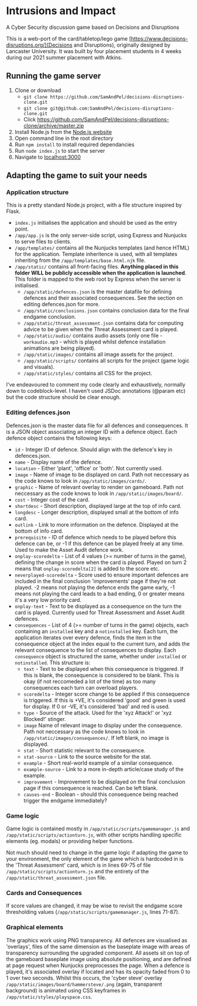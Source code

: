 # Intrusions and Impact
A Cyber Security discussion game based on Decisions and Disruptions

This is a web-port of the card/tabletop/lego game [https://www.decisions-disruptions.org/](Decisions and Disruptions), originally designed by Lancaster University. It was built by four placement students in 4 weeks during our 2021 summer placement with Atkins.

## Running the game server
1. Clone or download
   * `git clone https://github.com/SamAndPel/decisions-disruptions-clone.git`
   * `git clone git@github.com:SamAndPel/decisions-disruptions-clone.git`
   * Click https://github.com/SamAndPel/decisions-disruptions-clone/archive/master.zip
1. Install Node.js from the [Node.js website](https://nodejs.org/en/)
1. Open command line in the root directory
1. Run `npm install` to install required dependancies
1. Run `node index.js` to start the server
1. Navigate to [localhost:3000](localhost:3000)

## Adapting the game to suit your needs
### Application structure
This is a pretty standard Node.js project, with a file structure inspired by Flask.
- `index.js` initialises the application and should be used as the entry point.
- `/app/app.js` is the only server-side script, using Express and Nunjucks to serve files to clients.
- `/app/templates/` contains all the Nunjucks templates (and hence HTML) for the application. Template inheritence is used, with all templates inheriting from the `/app/templates/base.html.njk` file.
- `/app/static/` contains all front-facing files. **Anything placed in this folder WILL be publicly accessible when the application is launched**. This folder is mapped to the web root by Express when the server is initialised.
  - `/app/static/defences.json` is the master datafile for defining defences and their associated consequences. See the section on editing defences.json for more.
  - `/app/static/conclusions.json` contains conclusion data for the final endgame conclusion.
  - `/app/static/threat_assessment.json` contains data for computing advice to be given when the Threat Assessment card is played.
  - `/app/static/audio/` contains audio assets (only one file - `workaudio.mp3` - which is played whilst defence installation animations are being played).
  - `/app/static/images/` contains all image assets for the project.
  - `/app/static/scripts/` contains all scripts for the project (game logic and visuals).
  - `/app/static/styles/` contains all CSS for the project.

I've endeavoured to comment my code clearly and exhaustively, normally down to codeblock-level. I haven't used JSDoc annotations (@param etc) but the code structure should be clear enough.

### Editing defences.json
Defences.json is the master data file for all defences and consequences. It is a JSON object associating an integer ID with a defence object. Each defence object contains the following keys:

- `id` - Integer ID of defence. Should align with the defence's key in defences.json.
- `name` - Display name of the defence.
- `location` - Either 'plant', 'office' or 'both'. Not currently used.
- `image` - Name of image to be displayed on card. Path not neccessary as the code knows to look in `/app/static/images/cards/`.
- `graphic` - Name of relevant overlay to render on gameboard. Path not neccessary as the code knows to look in `/app/static/images/board/`.
- `cost` - Integer cost of the card.
- `shortdesc` - Short description, displayed large at the top of info card.
- `longdesc` - Longer description, displayed small at the bottom of info card.
- `outlink` - Link to more information on the defence. Displayed at the bottom of info card.
- `prerequisite` - ID of defence which needs to be played before this defence can be, or -1 if this defence can be played freely at any time. Used to make the Asset Audit defence work.
- `onplay-scoredelta` - List of 4 values (>= number of turns in the game), defining the change in score when the card is played. Played on turn 2 means that `onplay-scoredelta[2]` is added to the score etc.
- `neverplayed-scoredelta` - Score used to ensure important defences are included in the final conclusion 'improvements' page if they're not played. -2 means not playing the defence ends the game early, -1 means not playing the card leads to a bad ending, 0 or greater means it's a very low priority card.
- `onplay-text` - Text to be displayed as a consequence on the turn the card is played. Currently used for Threat Assessment and Asset Audit defences.
- `consequences` - List of 4 (>= number of turns in the game) objects, each containing an `installed` key and a `notinstalled` key. Each turn, the application iterates over every defence, finds the item in the consequence object at the index equal to the current turn, and adds the relevant consequence to the list of consequences to display. Each `consequence` object is structured the same, whether under `installed` or `notinstalled`. This structure is:
  - `text` - Text to be displayed when this consequence is triggered. If this is blank, the consequence is considered to be blank. This is okay (if not reccomeded a lot of the time) as too many consequences each turn can overload players.
  - `scoredelta` - Integer score change to be applied if this consequence is triggered. If this is +VE, it's considered 'good' and green is used for display. If 0 or -VE, it's considered 'bad' and red is used. 
  - `type` - Source of the attack. Used for the 'xyz Attack!' or 'xyz Blocked!' stinger.
  - `image` Name of relevant image to display under the consequence. Path not neccessary as the code knows to look in `/app/static/images/consequences/`. If left blank, no image is displayed.
  - `stat` - Short statistic relevant to the consequence.
  - `stat-source` - Link to the source website for the stat.
  - `example` - Short real-world example of a similar consequence.
  - `example-source` - Link to a more in-depth article/case study of the example.
  - `improvement` - Improvement to be displayed on the final conclusion page if this consequence is reached. Can be left blank.
  - `causes-end` - Boolean - should this consequence being reached trigger the endgame immediately?


### Game logic
Game logic is contained mostly in `/app/static/scripts/gamemanager.js` and `/app/static/scripts/actionturn.js`, with other scripts handling specific elements (eg. modals) or providing helper functions.

Not much should need to change in the game logic if adapting the game to your environment, the only element of the game which is hardcoded in is the 'Threat Assessment' card, which is in lines 69-75 of file `/app/static/scripts/actionturn.js` and the entirety of the `/app/static/threat_assessment.json` file.

### Cards and Consequences
If score values are changed, it may be wise to revisit the endgame score thresholding values (`/app/static/scripts/gamemanager.js`, lines 71-87).

### Graphical elements
The graphics work using PNG transparency. All defences are visualised as 'overlays', files of the same dimension as the baseplate image with areas of transparency surrounding the upgraded component. All assets sit on top of the gameboard baseplate image using absolute positioning, and are defined at page request when Nunjucks preprocesses the page. When a defence is played, it's associated overlay if located and has its opacity faded from 0 to 1 over two seconds. Whilst this occurs, the 'cyber steve' overlay `/app/static/images/board/hammersteve/.png` (again, transparent background) is animated using CSS keyframes in `/app/static/styles/playspace.css`.
